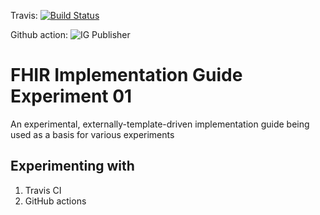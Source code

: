 Travis: [![Build Status](https://travis-ci.org/robeastwood-agency/fhir-ig-experiment-01.svg?branch=master)](https://travis-ci.org/robeastwood-agency/fhir-ig-experiment-01)

Github action: ![IG Publisher](https://github.com/robeastwood-agency/fhir-ig-experiment-01/workflows/IG-Publisher/badge.svg)

# FHIR Implementation Guide Experiment 01
An experimental, externally-template-driven implementation guide being used as a basis for various experiments

## Experimenting with
1. Travis CI
1. GitHub actions
